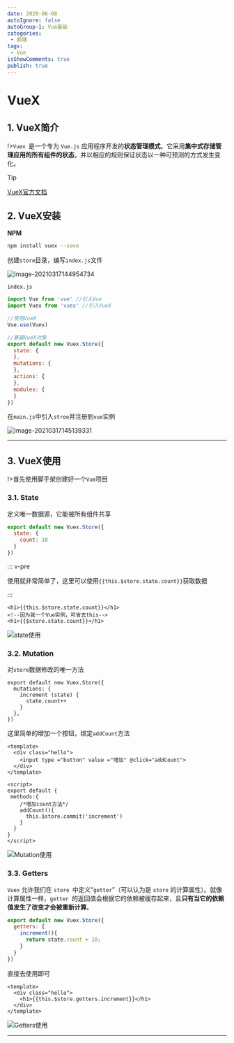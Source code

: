 ```yaml
---
date: 2020-06-08
autoIgnore: false
autoGroup-1: Vue基础
categories:
 - 前端
tags:
 - Vue
isShowComments: true
publish: true
---
```


# VueX

## 1. VueX简介

!>`Vuex `是一个专为 `Vue.js` 应用程序开发的**状态管理模式**。它采用**集中式存储管理应用的所有组件的状态**，并以相应的规则保证状态以一种可预测的方式发生变化。

> [!tip]
>
> [VueX官方文档](https://vuex.vuejs.org/zh/guide/)

## 2. VueX安装

**NPM**

```bash
npm install vuex --save
```

创建`store`目录，编写`index.js`文件

![image-20210317144954734](media/8.Vuex.assets/image-20210317144954734.png)

`index.js`

```js
import Vue from 'vue' //引入Vue
import Vuex from 'vuex' //引入VueX

//使用VueX
Vue.use(Vuex)

//暴露VueX对象
export default new Vuex.Store({
  state: {
  },
  mutations: {
  },
  actions: {
  },
  modules: {
  }
})
```

在`main.js`中引入`stroe`并注册到`vue`实例

![image-20210317145139331](media/8.Vuex.assets/image-20210317145139331.png)

---

## 3. VueX使用

!>首先使用脚手架创建好一个`Vue`项目

### 3.1. State

定义唯一数据源，它能被所有组件共享

```js
export default new Vuex.Store({
  state: {
    count: 10
  }
})
```

::: v-pre

使用就非常简单了，这里可以使用`{{this.$store.state.count}}`获取数据

:::

```vue
<h1>{{this.$store.state.count}}</h1>
<!--因为就一个Vue实例，可省去this-->
<h1>{{$store.state.count}}</h1>
```

![state使用](media/8.Vuex.assets/State使用.gif)

### 3.2. Mutation

对`store`数据修改的唯一方法

```vue
export default new Vuex.Store({
  mutations: {
    increment (state) {
      state.count++
    }
  },
})
```

这里简单的增加一个按钮，绑定`addCount`方法

```vue
<template>
  <div class="hello">
    <input type ="button" value ="增加" @click="addCount">
  </div>
</template>

<script>
export default { 
 methods:{
    /*增加count方法*/
    addCount(){
      this.$store.commit('increment')
    }
  }
}
</script>
```

![Mutation使用](media/8.Vuex.assets/mutation使用.gif)

### 3.3. Getters

`Vuex` 允许我们在 `store `中定义“`getter`”（可以认为是 `store` 的计算属性）。就像计算属性一样，`getter `的返回值会根据它的依赖被缓存起来，且**只有当它的依赖值发生了改变才会被重新计算**。

```js
export default new Vuex.Store({
  getters: {
    increment(){
      return state.count + 10;
    }
  }
})
```

直接去使用即可

```vue
<template>
  <div class="hello">
    <h1>{{this.$store.getters.increment}}</h1>
  </div>
</template>
```

![Getters使用](media/8.Vuex.assets/Getters使用.gif)

---

